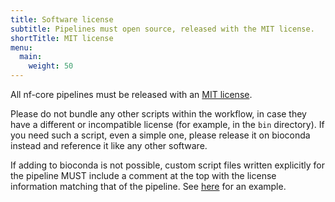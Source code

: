 ```yaml
---
title: Software license
subtitle: Pipelines must open source, released with the MIT license.
shortTitle: MIT license
menu:
  main:
    weight: 50
---
```


All nf-core pipelines must be released with an [MIT license](https://choosealicense.com/licenses/mit/).

Please do not bundle any other scripts within the workflow, in case they have a different or incompatible license (for example, in the `bin` directory).
If you need such a script, even a simple one, please release it on bioconda instead and reference it like any other software.

If adding to bioconda is not possible, custom script files written explicitly for the pipeline MUST include a comment at the top with the license information matching that of the pipeline.
See [here](https://github.com/nf-core/mag/blob/61c23fe8914503acabf537bef3682f5b84dc7bc0/bin/combine_tables.py#L3-L4) for an example.
